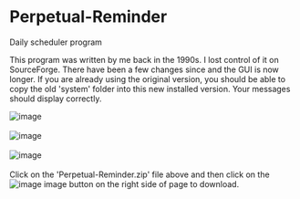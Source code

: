 # Perpetual-Reminder
Daily scheduler program

This program was written by me back in the 1990s.  I lost control of it on SourceForge.  There have been a few changes since and the GUI is now longer.  If you are already using the original version, you should be able to copy the old 'system' folder into this new installed version.  Your messages should display correctly.

![image](https://github.com/inwtx/Perpetual-Reminder/assets/32821617/521c8e69-a0e8-46bd-b3e0-d47debe99833)
<br><br>
![image](https://github.com/inwtx/Perpetual-Reminder/assets/32821617/bab591b6-f027-4361-a9b7-62ca468eed9a)
<br><br>
![image](https://github.com/inwtx/Perpetual-Reminder/assets/32821617/8bc72912-7828-4ad8-a607-bf9a747114e4)
<br><br>
Click on the 'Perpetual-Reminder.zip' file above and then click on the ![image](https://github.com/inwtx/Perpetual-Reminder/assets/32821617/fe322e26-dab1-484d-a60a-3a0e6b753c2f)
 image button on the right side of page
to download.



<br><br><br><br>



